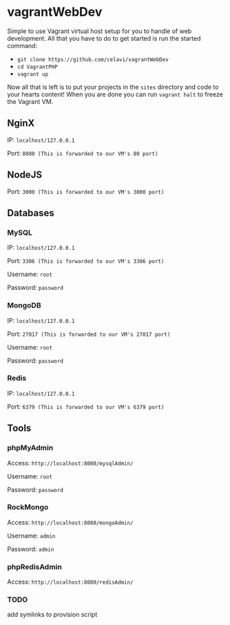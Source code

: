 # vagrantWebDev

Simple to use Vagrant virtual host setup for you to handle of web development. All that you have to do to get started is run the started command:

* `git clone https://github.com/celavi/vagrantWebDev`
* `cd VagrantPHP`
* `vagrant up`

Now all that is left is to put your projects in the `sites` directory and code to your hearts content! When you are done you can run `vagrant halt` to freeze the Vagrant VM.

## NginX
IP: `localhost/127.0.0.1`

Port: `8080 (This is forwarded to our VM's 80 port)`

## NodeJS

Port: `3000 (This is forwarded to our VM's 3000 port)`

## Databases

### MySQL

IP: `localhost/127.0.0.1`

Port: `3306 (This is forwarded to our VM's 3306 port)`

Username: `root`

Password: `password`

### MongoDB

IP: `localhost/127.0.0.1`

Port: `27017 (This is forwarded to our VM's 27017 port)`

Username: `root`

Password: `password`

### Redis

IP: `localhost/127.0.0.1`

Port: `6379 (This is forwarded to our VM's 6379 port)`

## Tools

### phpMyAdmin
Access: `http://localhost:8080/mysqlAdmin/`

Username: `root`

Password: `password`

### RockMongo
Access: `http://localhost:8080/mongoAdmin/`

Username: `admin`

Password: `admin`

### phpRedisAdmin
Access: `http://localhost:8080/redisAdmin/`

### TODO
add symlinks to provision script
